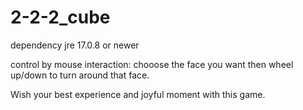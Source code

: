 # 2-2-2_cube

dependency jre 17.0.8 or newer


control by mouse interaction: chooose the face you want then wheel up/down to turn around that face.


Wish your best experience and joyful moment with this game.
